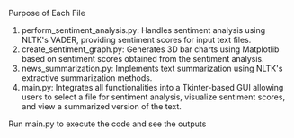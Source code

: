 Purpose of Each File

1.	perform_sentiment_analysis.py: Handles sentiment analysis using NLTK's VADER, providing sentiment scores for input text files.
3.	create_sentiment_graph.py: Generates 3D bar charts using Matplotlib based on sentiment scores obtained from the sentiment analysis.
4.	news_summarization.py: Implements text summarization using NLTK's extractive summarization methods.
5.	main.py: Integrates all functionalities into a Tkinter-based GUI allowing users to select a file for sentiment analysis, visualize sentiment scores, and view a summarized version of the text.


Run main.py to execute the code and see the outputs
